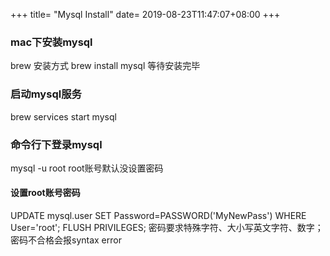 +++
title= "Mysql Install"
date= 2019-08-23T11:47:07+08:00
+++
### mac下安装mysql
brew 安装方式
brew install mysql
等待安装完毕
### 启动mysql服务
brew services start mysql
### 命令行下登录mysql
mysql -u root
root账号默认没设置密码
#### 设置root账号密码
UPDATE mysql.user SET Password=PASSWORD('MyNewPass') WHERE User='root';
FLUSH PRIVILEGES;
密码要求特殊字符、大小写英文字符、数字；
密码不合格会报syntax error


